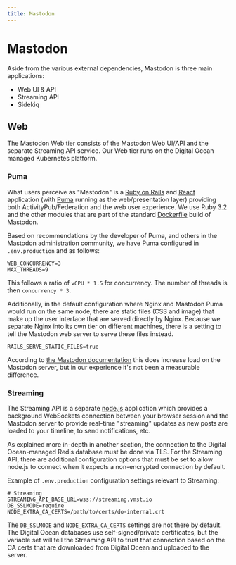 ```yaml
---
title: Mastodon
---
```


# Mastodon

Aside from the various external dependencies, Mastodon is three main applications:

- Web UI & API
- Streaming API
- Sidekiq

## Web

The Mastodon Web tier consists of the Mastodon Web UI/API and the separate Streaming API service.
Our Web tier runs on the Digital Ocean managed Kubernetes platform.

### Puma

What users perceive as "Mastodon" is a [Ruby on Rails](https://rubyonrails.org) and [React](https://react.dev) application (with [Puma](https://puma.io) running as the web/presentation layer) providing both ActivityPub/Federation and the web user experience.
We use Ruby 3.2 and the other modules that are part of the standard [Dockerfile](https://github.com/mastodon/mastodon/blob/main/Dockerfile) build of Mastodon.

Based on recommendations by the developer of Puma, and others in the Mastodon administration community, we have Puma configured in `.env.production` and as follows:

```text
WEB_CONCURRENCY=3
MAX_THREADS=9
```

This follows a ratio of `vCPU * 1.5` for concurrency.
The number of threads is then `concurrency * 3`.

Additionally, in the default configuration where Nginx and Mastodon Puma would run on the same node, there are static files (CSS and image) that make up the user interface that are served directly by Nginx.
Because we separate Nginx into its own tier on different machines, there is a setting to tell the Mastodon web server to serve these files instead.

```text
RAILS_SERVE_STATIC_FILES=true
```

According to [the Mastodon documentation](https://docs.joinmastodon.org/admin/config/#rails_serve_static_files) this does increase load on the Mastodon server, but in our experience it's not been a measurable difference.

### Streaming

The Streaming API is a separate [node.js](https://nodejs.org/en/) application which provides a background WebSockets connection between your browser session and the Mastodon server to provide real-time "streaming" updates as new posts are loaded to your timeline, to send notifications, etc.

As explained more in-depth in another section, the connection to the Digital Ocean-managed Redis database must be done via TLS.
For the Streaming API, there are additional configuration options that must be set to allow node.js to connect when it expects a non-encrypted connection by default.

Example of `.env.production` configuration settings relevant to Streaming:

```text
# Streaming
STREAMING_API_BASE_URL=wss://streaming.vmst.io
DB_SSLMODE=require
NODE_EXTRA_CA_CERTS=/path/to/certs/do-internal.crt
```

The `DB_SSLMODE` and `NODE_EXTRA_CA_CERTS` settings are not there by default.
The Digital Ocean databases use self-signed/private certificates, but the variable set will tell the Streaming API to trust that connection based on the CA certs that are downloaded from Digital Ocean and uploaded to the server.
